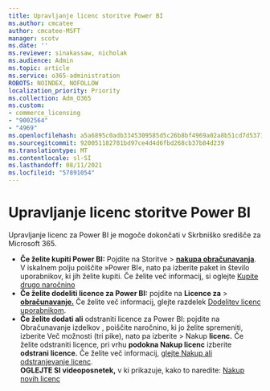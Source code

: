 ```yaml
---
title: Upravljanje licenc storitve Power BI
ms.author: cmcatee
author: cmcatee-MSFT
manager: scotv
ms.date: ''
ms.reviewer: sinakassaw, nicholak
ms.audience: Admin
ms.topic: article
ms.service: o365-administration
ROBOTS: NOINDEX, NOFOLLOW
localization_priority: Priority
ms.collection: Adm_O365
ms.custom:
- commerce_licensing
- "9002564"
- "4969"
ms.openlocfilehash: a5a6895c0adb3345309585d5c26b8bf4969a02a8b51cd7d537105f81c3d9ea4f
ms.sourcegitcommit: 920051182781bd97ce4d4d6fbd268cb37b84d239
ms.translationtype: MT
ms.contentlocale: sl-SI
ms.lasthandoff: 08/11/2021
ms.locfileid: "57891054"
---
```

# <a name="power-bi-license-management"></a>Upravljanje licenc storitve Power BI

Upravljanje licenc za Power BI je mogoče dokončati v Skrbniško središče za Microsoft 365.

- **Če želite kupiti Power BI:** Pojdite na Storitve  \> **[nakupa obračunavanja](https://go.microsoft.com/fwlink/p/?linkid=868433)**. V iskalnem polju poiščite »Power BI«, nato pa izberite paket in število uporabnikov, ki jih želite kupiti. Če želite več informacij, si oglejte [Kupite drugo naročnino](https://docs.microsoft.com/microsoft-365/commerce/try-or-buy-microsoft-365#buy-a-different-subscription)
- **Če želite dodeliti licence za Power BI:** pojdite na **Licence za**  >  **[obračunavanje.](https://go.microsoft.com/fwlink/p/?linkid=842264)** Če želite več informacij, glejte razdelek [Dodelitev licenc uporabnikom](https://docs.microsoft.com/microsoft-365/admin/manage/assign-licenses-to-users).
- **Če želite dodati ali** odstraniti licence za Power BI: pojdite na Obračunavanje izdelkov , poiščite naročnino, ki jo želite spremeniti, izberite Več možnosti (tri pike), nato pa izberite  >  **[](https://go.microsoft.com/fwlink/p/?linkid=842054)** Nakup **licenc.**  Če želite odstraniti licence, pri vrhu **podokna Nakup licenc** izberite **odstrani licence.** Če želite več informacij, [glejte Nakup ali odstranjevanje licenc](https://docs.microsoft.com/microsoft-365/commerce/licenses/buy-licenses).\
**OGLEJTE SI videoposnetek,** v ki prikazuje, kako to naredite: [Nakup novih licenc](https://go.microsoft.com/fwlink/p/?linkid=2154857)
